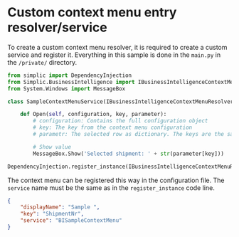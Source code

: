 # Custom context menu entry resolver/service

To create a custom context menu resolver, it is required to create a custom service and register it.
Everything in this sample is done in the `main.py` in the `/private/` directory.

```python
from simplic import DependencyInjection
from Simplic.BusinessIntelligence import IBusinessIntelligenceContextMenuResolver
from System.Windows import MessageBox

class SampleContextMenuService(IBusinessIntelligenceContextMenuResolver):

	def Open(self, configuration, key, parameter):
		# configuration: Contains the full configuration object
		# key: The key from the context menu configuration
		# parametr: The selected row as dictionary. The keys are the same as in the underlying view.

		# Show value
		MessageBox.Show('Selected shipment: ' + str(parameter[key]))

DependencyInjection.register_instance(IBusinessIntelligenceContextMenuResolver, "BISampleContextMenu", SampleContextMenuService())
```

The context menu can be registered this way in the configuration file. The `service` name must be the same as in the `register_instance` code line.

```json
{
	"displayName": "Sample ",
    "key": "ShipmentNr",
    "service": "BISampleContextMenu"
}
```